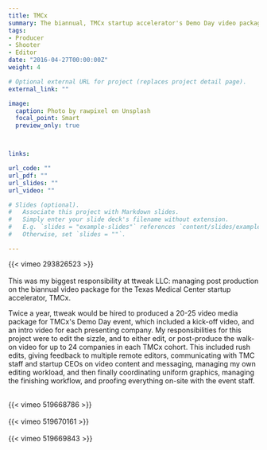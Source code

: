 ```yaml
---
title: TMCx
summary: The biannual, TMCx startup accelerator's Demo Day video package.
tags:
- Producer
- Shooter
- Editor
date: "2016-04-27T00:00:00Z"
weight: 4

# Optional external URL for project (replaces project detail page).
external_link: ""

image:
  caption: Photo by rawpixel on Unsplash
  focal_point: Smart
  preview_only: true



links:

url_code: ""
url_pdf: ""
url_slides: ""
url_video: ""

# Slides (optional).
#   Associate this project with Markdown slides.
#   Simply enter your slide deck's filename without extension.
#   E.g. `slides = "example-slides"` references `content/slides/example-slides.md`.
#   Otherwise, set `slides = ""`.

---
```


{{< vimeo 293826523 >}}
<br>
<br>
This was my biggest responsibility at ttweak LLC: managing post production on the biannual video package for the Texas Medical Center startup accelerator, TMCx. 

Twice a year, ttweak would be hired to produced a 20-25 video media package for TMCx's Demo Day event, which included a kick-off video, and an intro video for each presenting company. My responsibilities for this project were to edit the sizzle, and to either edit, or post-produce the walk-on video for up to 24 companies in each TMCx cohort. This included rush edits, giving feedback to multiple remote editors, communicating with TMC staff and startup CEOs on video content and messaging, managing my own editing workload, and then finally coordinating uniform graphics, managing the finishing workflow, and proofing everything on-site with the event staff.
<br>
<br>

{{< vimeo 519668786 >}}
<br>
<br>
{{< vimeo 519670161 >}}
<br>
<br>
{{< vimeo 519669843 >}}
<br>
<br>